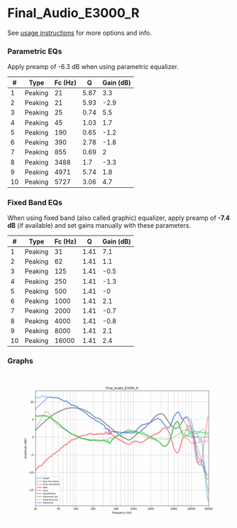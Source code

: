# Final_Audio_E3000_R
See [usage instructions](https://github.com/jaakkopasanen/AutoEq#usage) for more options and info.

### Parametric EQs
Apply preamp of -6.3 dB when using parametric equalizer.

|   # | Type    |   Fc (Hz) |    Q |   Gain (dB) |
|-----|---------|-----------|------|-------------|
|   1 | Peaking |        21 | 5.87 |         3.3 |
|   2 | Peaking |        21 | 5.93 |        -2.9 |
|   3 | Peaking |        25 | 0.74 |         5.5 |
|   4 | Peaking |        45 | 1.03 |         1.7 |
|   5 | Peaking |       190 | 0.65 |        -1.2 |
|   6 | Peaking |       390 | 2.78 |        -1.8 |
|   7 | Peaking |       855 | 0.69 |         2   |
|   8 | Peaking |      3488 | 1.7  |        -3.3 |
|   9 | Peaking |      4971 | 5.74 |         1.8 |
|  10 | Peaking |      5727 | 3.06 |         4.7 |

### Fixed Band EQs
When using fixed band (also called graphic) equalizer, apply preamp of **-7.4 dB** (if available) and set gains manually with these parameters.

|   # | Type    |   Fc (Hz) |    Q |   Gain (dB) |
|-----|---------|-----------|------|-------------|
|   1 | Peaking |        31 | 1.41 |         7.1 |
|   2 | Peaking |        62 | 1.41 |         1.1 |
|   3 | Peaking |       125 | 1.41 |        -0.5 |
|   4 | Peaking |       250 | 1.41 |        -1.3 |
|   5 | Peaking |       500 | 1.41 |        -0   |
|   6 | Peaking |      1000 | 1.41 |         2.1 |
|   7 | Peaking |      2000 | 1.41 |        -0.7 |
|   8 | Peaking |      4000 | 1.41 |        -0.8 |
|   9 | Peaking |      8000 | 1.41 |         2.1 |
|  10 | Peaking |     16000 | 1.41 |         2.4 |

### Graphs
![](./Final_Audio_E3000_R.png)
